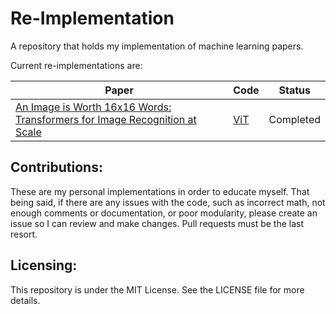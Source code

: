 # Re-Implementation

A repository that holds my implementation of machine learning papers.

Current re-implementations are:

| Paper                                                                                                          | Code         | Status    |
|----------------------------------------------------------------------------------------------------------------|--------------|-----------|
| [An Image is Worth 16x16 Words: Transformers for Image Recognition at Scale](https://arxiv.org/abs/2010.11929) | [ViT](./vit) | Completed |

## Contributions: 
These are my personal implementations in order to educate myself. That being said, if there are any issues with the code, such as incorrect math, 
not enough comments or documentation, or poor modularity, please create an issue so I can review and make changes. Pull requests must be the last resort. 

## Licensing: 
This repository is under the MIT License. See the LICENSE file for more details.